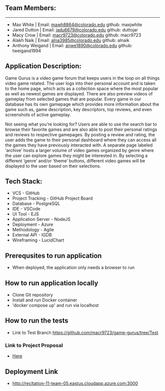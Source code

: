 ## Team Members: 
---------------
* Max White | Email: mawh8864@colorado.edu github: maxjwhite 
* Jared Dutton | Email: jadu6679@colorado.edu github: duttojar 
* Macy Crow | Email: macr9723@colorado.edu github: macr9723
* Alakh Naik | Email: alna3985@colorado.edu github: alnaik
* Anthony Weigand | Email: anwe1890@colorado.edu github: tweigand1994

## Application Description: 
Game Gurus is a video game forum that keeps users in the loop on all things video game related. The user logs into their personal account and is taken to the home page, which acts as a collection space where the most popular as well as newest games are displayed. There are also preview videos of gameplay from selected games that are popular. Every game in our database has its own gamepage which provides more information about the game such as, game description, key descriptors, top reviews, and even screenshots of active gameplay. 

Not seeing what you’re looking for? Users are able to use the search bar to browse their favorite games and are also able to post their personal ratings and reviews to respective gamepages. By posting a review and rating, the user adds the game to their personal dashboard where they can access all the games they have previously interacted with. A separate page labeled ‘archive’ hosts a larger volume of video games organized by genre where the user can explore games they might be interested in. By selecting a different ‘genre’ and/or ‘theme’ buttons, different video games will be displayed to the user based on their selections.

## Tech Stack: 
- VCS - GitHub
- Project Tracking - GitHub Project Board
- Database - PostgreSQL
- IDE - VSCode
- UI Tool - EJS
- Application Server - NodeJS
- Deployment - Azure
- Methodology - Agile
- External API - IGDB
- Wireframing - LucidChart

## Prerequsites to run application 
- When deployed, the application only needs a browser to run

## How to run application locally
- Clone Git repository
- Install and run Docker container
- 'docker compose up' and run via localhost

## How to run the tests
- Link to Test Branch
https://github.com/macr9723/game-gurus/tree/Test

### Link to Project Proposal
- [Here](https://docs.google.com/document/d/1yH0WpI1xJerLbbXM1trn9cCRhVGhJZvdjHoIMOE_Lx8/edit?usp=sharing)

## Deployment Link
- http://recitation-11-team-05.eastus.cloudapp.azure.com:3000
